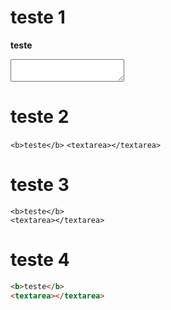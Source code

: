 # teste 1

<b>teste</b>
<textarea></textarea>

# teste 2

`<b>teste</b>`
`<textarea></textarea>`

# teste 3

```
<b>teste</b>
<textarea></textarea>
```

# teste 4

```html
<b>teste</b>
<textarea></textarea>
```
